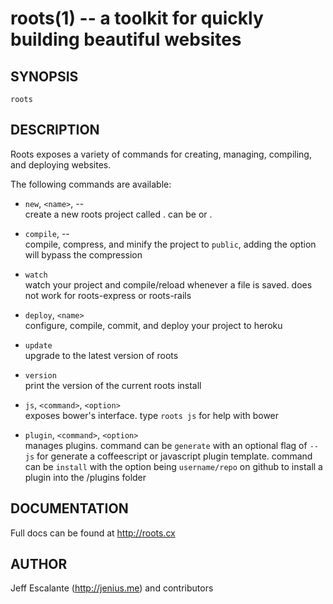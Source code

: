 roots(1) -- a toolkit for quickly building beautiful websites
=============================================================

## SYNOPSIS

`roots` <options>

## DESCRIPTION

Roots exposes a variety of commands for creating, managing, compiling, and deploying websites.

The following commands are available:

  * `new`, `<name>`, --<type>    
  create a new roots project called <name>. <type> can be <express> or <basic>.

  * `compile`, --<no-compress>    
  compile, compress, and minify the project to `public`, adding the option <no-compress> will bypass the compression

  * `watch`    
  watch your project and compile/reload whenever a file is saved. does not work for roots-express or roots-rails

  * `deploy`, `<name>`    
  configure, compile, commit, and deploy your project to heroku

  * `update`    
  upgrade to the latest version of roots

  * `version`    
  print the version of the current roots install

  * `js`, `<command>`, `<option>`    
  exposes bower's interface. type `roots js` for help with bower

  * `plugin`, `<command>`, `<option>`    
  manages plugins. command can be `generate` with an optional flag of `--js` for generate a coffeescript or javascript plugin template. command can be `install` with the option being `username/repo` on github to install a plugin into the /plugins folder

## DOCUMENTATION

Full docs can be found at http://roots.cx

## AUTHOR

Jeff Escalante (http://jenius.me) and contributors
